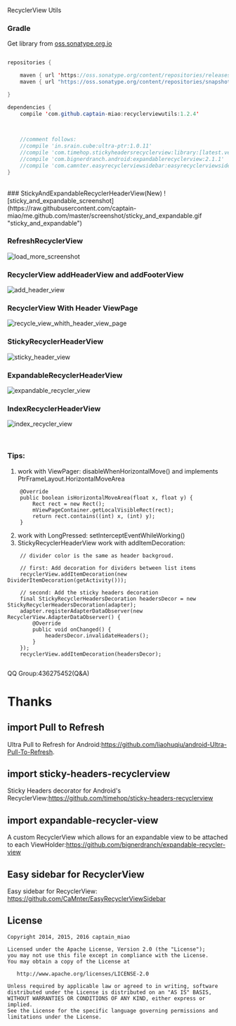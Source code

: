 RecyclerView Utils

### Gradle
Get library from  [oss.sonatype.org.io](https://oss.sonatype.org/content/repositories/snapshots)
```java

repositories {

    maven { url 'https://oss.sonatype.org/content/repositories/releases' }
    maven { url "https://oss.sonatype.org/content/repositories/snapshots" }

}

dependencies {
    compile 'com.github.captain-miao:recyclerviewutils:1.2.4'

    
    
    //comment follows:
    //compile 'in.srain.cube:ultra-ptr:1.0.11'
    //compile 'com.timehop.stickyheadersrecyclerview:library:[latest.version.number]@aar'
    //compile 'com.bignerdranch.android:expandablerecyclerview:2.1.1'
    //compile 'com.camnter.easyrecyclerviewsidebar:easyrecyclerviewsidebar:1.3'
}

```
<br/>
### StickyAndExpandableRecyclerHeaderView(New)  
![sticky_and_expandable_screenshot](https://raw.githubusercontent.com/captain-miao/me.github.com/master/screenshot/sticky_and_expandable.gif "sticky_and_expandable")

### RefreshRecyclerView  
![load_more_screenshot](https://raw.githubusercontent.com/captain-miao/me.github.com/master/screenshot/refresh_and_load_more.gif "refresh_and_load_more")

### RecyclerView addHeaderView and addFooterView
![add_header_view](https://raw.githubusercontent.com/captain-miao/me.github.com/master/screenshot/add_header_view.gif "add_header_view")

### RecyclerView With Header ViewPage
![recycle_view_whith_header_view_page](https://raw.githubusercontent.com/captain-miao/me.github.com/master/screenshot/recycle_view_whith_header_view_page.gif "recycle_view_whith_header_view_page")

### StickyRecyclerHeaderView  
![sticky_header_view](https://raw.githubusercontent.com/captain-miao/me.github.com/master/screenshot/sticky_header_view.gif "sticky_header_view")

### ExpandableRecyclerHeaderView  
![expandable_recycler_view](https://raw.githubusercontent.com/captain-miao/me.github.com/master/screenshot/expandable_recycler_view.gif "expandable_recycler_view")

### IndexRecyclerHeaderView  
![index_recycler_view](https://raw.githubusercontent.com/captain-miao/me.github.com/master/screenshot/index_recycler_view.gif "index_recycler_view")

<br/>

### Tips:
1. work with ViewPager: disableWhenHorizontalMove() and implements PtrFrameLayout.HorizontalMoveArea
```
    @Override
    public boolean isHorizontalMoveArea(float x, float y) {
        Rect rect = new Rect();
        mViewPageContainer.getLocalVisibleRect(rect);
        return rect.contains((int) x, (int) y);
    }
```
2. work with LongPressed: setInterceptEventWhileWorking()
3. StickyRecyclerHeaderView work with addItemDecoration:
```
    // divider color is the same as header backgroud.
    
    // first: Add decoration for dividers between list items
    recyclerView.addItemDecoration(new DividerItemDecoration(getActivity()));

    // second: Add the sticky headers decoration
    final StickyRecyclerHeadersDecoration headersDecor = new StickyRecyclerHeadersDecoration(adapter);
    adapter.registerAdapterDataObserver(new RecyclerView.AdapterDataObserver() {
        @Override
        public void onChanged() {
            headersDecor.invalidateHeaders();
        }
    });
    recyclerView.addItemDecoration(headersDecor);    
    
```

QQ  Group:436275452(Q&A)
# Thanks
## import Pull to Refresh
Ultra Pull to Refresh for Android:https://github.com/liaohuqiu/android-Ultra-Pull-To-Refresh.

## import sticky-headers-recyclerview
Sticky Headers decorator for Android's RecyclerView:https://github.com/timehop/sticky-headers-recyclerview

## import expandable-recycler-view
A custom RecyclerView which allows for an expandable view to be attached to each ViewHolder:https://github.com/bignerdranch/expandable-recycler-view

## Easy sidebar for RecyclerView
Easy sidebar for RecyclerView: https://github.com/CaMnter/EasyRecyclerViewSidebar

## License

    Copyright 2014, 2015, 2016 captain_miao

    Licensed under the Apache License, Version 2.0 (the "License");
    you may not use this file except in compliance with the License.
    You may obtain a copy of the License at

       http://www.apache.org/licenses/LICENSE-2.0

    Unless required by applicable law or agreed to in writing, software
    distributed under the License is distributed on an "AS IS" BASIS,
    WITHOUT WARRANTIES OR CONDITIONS OF ANY KIND, either express or implied.
    See the License for the specific language governing permissions and
    limitations under the License.
